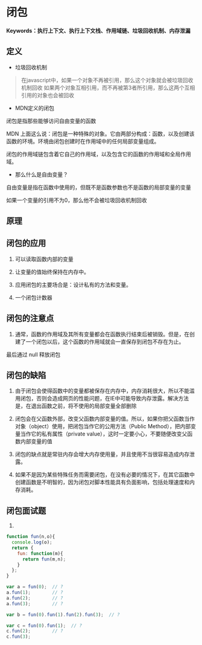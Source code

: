 # 闭包
#### Keywords：执行上下文、执行上下文栈、作用域链、垃圾回收机制、内存泄漏

## 定义

* 垃圾回收机制

> 在javascript中，如果一个对象不再被引用，那么这个对象就会被垃圾回收机制回收
> 如果两个对象互相引用，而不再被第3者所引用，那么这两个互相引用的对象也会被回收

* MDN定义的闭包

闭包是指那些能够访问自由变量的函数

MDN 上面这么说：闭包是一种特殊的对象。它由两部分构成：函数，以及创建该函数的环境。环境由闭包创建时在作用域中的任何局部变量组成。

闭包的作用域链包含着它自己的作用域，以及包含它的函数的作用域和全局作用域。

* 那么什么是自由变量？

自由变量是指在函数中使用的，但既不是函数参数也不是函数的局部变量的变量

如果一个变量的引用不为0，那么他不会被垃圾回收机制回收

## 原理

## 闭包的应用
1. 可以读取函数内部的变量

2. 让变量的值始终保持在内存中。

3. 应用闭包的主要场合是：设计私有的方法和变量。

4. 一个闭包计数器

## 闭包的注意点
1. 通常，函数的作用域及其所有变量都会在函数执行结束后被销毁。但是，在创建了一个闭包以后，这个函数的作用域就会一直保存到闭包不存在为止。

最后通过 null 释放闭包

## 闭包的缺陷
1. 由于闭包会使得函数中的变量都被保存在内存中，内存消耗很大，所以不能滥用闭包，否则会造成网页的性能问题，在IE中可能导致内存泄露。解决方法是，在退出函数之前，将不使用的局部变量全部删除

2. 闭包会在父函数外部，改变父函数内部变量的值。所以，如果你把父函数当作对象（object）使用，把闭包当作它的公用方法（Public Method），把内部变量当作它的私有属性（private value），这时一定要小心，不要随便改变父函数内部变量的值

3. 闭包的缺点就是常驻内存会增大内存使用量，并且使用不当很容易造成内存泄露。

4. 如果不是因为某些特殊任务而需要闭包，在没有必要的情况下，在其它函数中创建函数是不明智的，因为闭包对脚本性能具有负面影响，包括处理速度和内存消耗。

## 闭包面试题
1.
```js
function fun(n,o){
  console.log(o);
  return {
    fun: function(m){
      return fun(m,n);
    }
  };
}

var a = fun(0);  // ?
a.fun(1);        // ?        
a.fun(2);        // ?
a.fun(3);        // ?

var b = fun(0).fun(1).fun(2).fun(3);  // ?

var c = fun(0).fun(1);  // ?
c.fun(2);        // ?
c.fun(3); 
```
